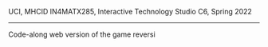 UCI, MHCID 
IN4MATX285, Interactive Technology Studio
C6, Spring 2022
_______________________
Code-along web version of the game reversi